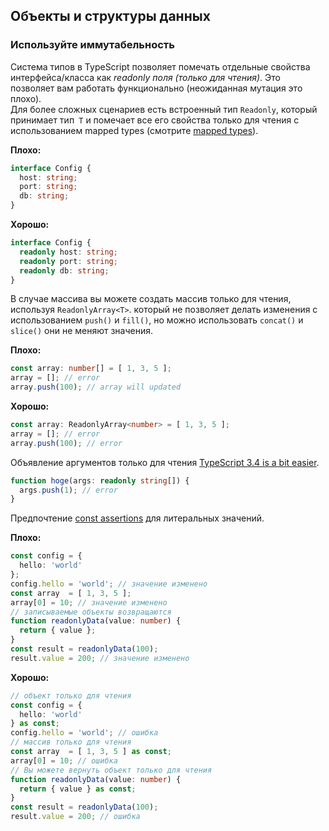 ## Объекты и структуры данных

### Используйте иммутабельность

Система типов в TypeScript позволяет помечать отдельные свойства интерфейса/класса как *readonly поля \(только для чтения\)*.
Это позволяет вам работать функционально \(неожиданная мутация это плохо\).  
Для более сложных сценариев есть встроенный тип `Readonly`, который принимает тип` T` и помечает все его свойства только для чтения с использованием mapped types \(смотрите [mapped types](https://www.typescriptlang.org/docs/handbook/advanced-types.html#mapped-types)\).

**Плохо:**

```ts
interface Config {
  host: string;
  port: string;
  db: string;
}
```

**Хорошо:**

```ts
interface Config {
  readonly host: string;
  readonly port: string;
  readonly db: string;
}
```
В случае массива вы можете создать массив только для чтения, используя `ReadonlyArray<T>`. который не позволяет делать изменения с использованием `push()` и `fill()`, но можно использовать `concat()` и `slice()` они не меняют значения.

**Плохо:**

```ts
const array: number[] = [ 1, 3, 5 ];
array = []; // error
array.push(100); // array will updated
```

**Хорошо:**

```ts
const array: ReadonlyArray<number> = [ 1, 3, 5 ];
array = []; // error
array.push(100); // error
```
Объявление аргументов только для чтения [TypeScript 3.4 is a bit easier](https://github.com/microsoft/TypeScript/wiki/What's-new-in-TypeScript#improvements-for-readonlyarray-and-readonly-tuples).
```ts
function hoge(args: readonly string[]) {
  args.push(1); // error
}
```

Предпочтение [const assertions](https://github.com/microsoft/TypeScript/wiki/What's-new-in-TypeScript#const-assertions) для литеральных значений.

**Плохо:**

```ts
const config = {
  hello: 'world'
};
config.hello = 'world'; // значение изменено
const array  = [ 1, 3, 5 ];
array[0] = 10; // значение изменено
// записываемые объекты возвращаются
function readonlyData(value: number) {
  return { value };
}
const result = readonlyData(100);
result.value = 200; // значение изменено
```

**Хорошо:**

```ts
// объект только для чтения
const config = {
  hello: 'world'
} as const;
config.hello = 'world'; // ошибка
// массив только для чтения
const array  = [ 1, 3, 5 ] as const;
array[0] = 10; // ошибка
// Вы можете вернуть объект только для чтения
function readonlyData(value: number) {
  return { value } as const;
}
const result = readonlyData(100);
result.value = 200; // ошибка
```